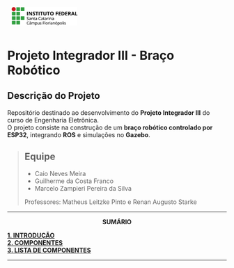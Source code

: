 <img src="Imagens/ifsc-logo.png"
     width="30%"
     style="padding: 10px">

# Projeto Integrador III - Braço Robótico

## Descrição do Projeto
Repositório destinado ao desenvolvimento do **Projeto Integrador III** do curso de Engenharia Eletrônica.  
O projeto consiste na construção de um **braço robótico controlado por ESP32**, integrando **ROS** e simulações no **Gazebo**.

>## Equipe
>- Caio Neves Meira
>- Guilherme da Costa Franco
>- Marcelo Zampieri Pereira da Silva  
>
>Professores: Matheus Leitzke Pinto e Renan Augusto Starke

---

<p align=center><strong>SUMÁRIO</strong></p>

[**1. INTRODUÇÃO**](./introdução.md)<br>
[**2. COMPONENTES**](./componentes.md)<br>
[**3. LISTA DE COMPONENTES**](./lista-de-componentes.md)<br>

---
